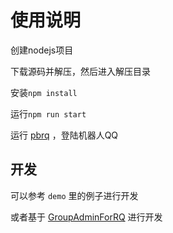 # 使用说明

创建nodejs项目

下载源码并解压，然后进入解压目录

安装`npm install`

运行`npm run start`

运行 [pbrq](https://github.com/ProtobufBot/pbrq/releases) ，登陆机器人QQ

## 开发
可以参考 `demo` 里的例子进行开发

或者基于 [GroupAdminForRQ](https://github.com/2mf8/GroupAdminForRQ) 进行开发
